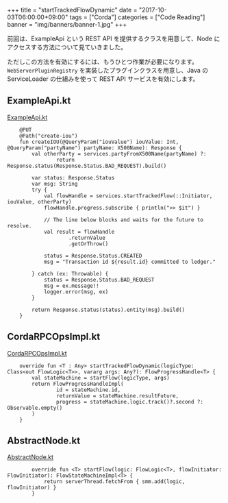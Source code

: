 +++
title = "startTrackedFlowDynamic"
date = "2017-10-03T06:00:00+09:00"
tags = ["Corda"]
categories = ["Code Reading"]
banner = "img/banners/banner-1.jpg"
+++

前回は、ExampleApi という REST API を提供するクラスを用意して、Node にアクセスする方法について見ていきました。

<!--more-->

ただしこの方法を有効にするには、もうひとつ作業が必要になります。`WebServerPluginRegistry` を実装したプラグインクラスを用意し、Java の ServiceLoader の仕組みを使って REST API サービスを有効にします。


## ExampleApi.kt
[ExampleApi.kt](https://github.com/corda/cordapp-example/blob/release-M14.0/kotlin-source/src/main/kotlin/com/example/api/ExampleApi.kt)
```
    @PUT
    @Path("create-iou")
    fun createIOU(@QueryParam("iouValue") iouValue: Int, @QueryParam("partyName") partyName: X500Name): Response {
        val otherParty = services.partyFromX500Name(partyName) ?:
                return Response.status(Response.Status.BAD_REQUEST).build()

        var status: Response.Status
        var msg: String
        try {
            val flowHandle = services.startTrackedFlow(::Initiator, iouValue, otherParty)
            flowHandle.progress.subscribe { println(">> $it") }

            // The line below blocks and waits for the future to resolve.
            val result = flowHandle
                    .returnValue
                    .getOrThrow()

            status = Response.Status.CREATED
            msg = "Transaction id ${result.id} committed to ledger."

        } catch (ex: Throwable) {
            status = Response.Status.BAD_REQUEST
            msg = ex.message!!
            logger.error(msg, ex)
        }

        return Response.status(status).entity(msg).build()
    }
```

## CordaRPCOpsImpl.kt
[CordaRPCOpsImpl.kt]()
```
    override fun <T : Any> startTrackedFlowDynamic(logicType: Class<out FlowLogic<T>>, vararg args: Any?): FlowProgressHandle<T> {
        val stateMachine = startFlow(logicType, args)
        return FlowProgressHandleImpl(
                id = stateMachine.id,
                returnValue = stateMachine.resultFuture,
                progress = stateMachine.logic.track()?.second ?: Observable.empty()
        )
    }
```

## AbstractNode.kt
[AbstractNode.kt]()
```
        override fun <T> startFlow(logic: FlowLogic<T>, flowInitiator: FlowInitiator): FlowStateMachineImpl<T> {
            return serverThread.fetchFrom { smm.add(logic, flowInitiator) }
        }
```
